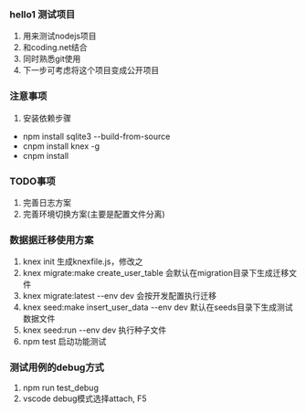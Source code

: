 ### hello1 测试项目
1. 用来测试nodejs项目
2. 和coding.net结合
3. 同时熟悉git使用
4. 下一步可考虑将这个项目变成公开项目

### 注意事项
1. 安装依赖步骤
* npm install sqlite3 --build-from-source
* cnpm install knex -g
* cnpm install 

### TODO事项
1. 完善日志方案
2. 完善环境切换方案(主要是配置文件分离)

### 数据据迁移使用方案
1. knex init 生成knexfile.js，修改之
2. knex migrate:make create_user_table 会默认在migration目录下生成迁移文件
3. knex migrate:latest --env dev 会按开发配置执行迁移
4. knex seed:make insert_user_data --env dev 默认在seeds目录下生成测试数据文件
5. knex seed:run --env dev  执行种子文件
6. npm test  启动功能测试

### 测试用例的debug方式
1. npm run test_debug
2. vscode debug模式选择attach, F5
